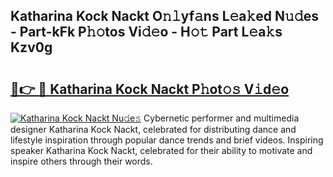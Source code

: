 ## Katharina Kock Nackt O𝚗𝚕yf𝚊ns L𝚎a𝚔ed N𝚞𝚍es - Part-kFk P𝚑𝚘tos Vi𝚍𝚎o - H𝚘𝚝 Part L𝚎a𝚔s Kzv0g

# <h2><a href="http://kfc0nl.oniu.top/?m=Katharina+Kock+Nackt">🔗👉 🔴 Katharina Kock Nackt P𝚑ot𝚘𝚜 V𝚒d𝚎o</a></h2>

[![Katharina Kock Nackt Nu𝚍e𝚜](https://i.imgur.com/0qMVB7G.gif)](http://kfc0nl.oniu.top/?m=Katharina+Kock+Nackt)
Cybernetic performer and multimedia designer Katharina Kock Nackt, celebrated for distributing dance and lifestyle inspiration through popular dance trends and brief videos. Inspiring speaker Katharina Kock Nackt, celebrated for their ability to motivate and inspire others through their words.  
